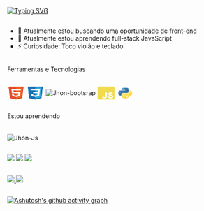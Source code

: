 [![Typing SVG](https://readme-typing-svg.herokuapp.com/?color=1606f0size=40&center=true&vCenter=true&width=1000&lines=Olá,+Meu+nome+é+Jhonatan+Santana;Tenho+25+anos;Atualmente+estou+cursando+Análise+e+desenvolvimento+de+sistemas;Sejá+bem-vindo(a)!+:%29)](https://git.io/typing-svg)
##

- 🔭 Atualmente estou buscando uma oportunidade de front-end
- 🌱 Atualmente estou aprendendo full-stack JavaScript
- ⚡ Curiosidade: Toco violão e teclado

## 
Ferramentas e Tecnologias

<div style="display: inline_block"><br>
  <img align="center" alt="Jhon-HTML" height="30" width="40" src="https://raw.githubusercontent.com/devicons/devicon/master/icons/html5/html5-original.svg">
  <img align="center" alt="Jhon-CSS" height="30" width="40" src="https://raw.githubusercontent.com/devicons/devicon/master/icons/css3/css3-original.svg">
  <img align="center" alt="Jhon-bootsrap" height="30" width="40" src="https://cdn.jsdelivr.net/gh/devicons/devicon/icons/bootstrap/bootstrap-original-wordmark.svg" />
   <img align="center" alt="Jhon-Js" height="30" width="40" src="https://raw.githubusercontent.com/devicons/devicon/master/icons/javascript/javascript-plain.svg">
  <img align="center" alt="Jhon-Python" height="30" width="40" src="https://raw.githubusercontent.com/devicons/devicon/master/icons/python/python-original.svg">

</div>
  
##
Estou aprendendo
 <div style="display: inline_block"><br>
  <img align="center" alt="Jhon-Js" height="30" width="40" src="https://cdn.jsdelivr.net/gh/devicons/devicon/icons/react/react-original-wordmark.svg" />
  
</div>

##
 
<div> 
  <a href="https://www.instagram.com/jhon_codes/" target="_blank"><img src="https://img.shields.io/badge/-Instagram-%23E4405F?style=for-the-badge&logo=instagram&logoColor=white" target="_blank"></a>
  <a href = "mailto:jhonatan.job8@gmail.com"><img src="https://img.shields.io/badge/-Gmail-%23333?style=for-the-badge&logo=gmail&logoColor=white" target="_blank"></a>
  <a href="https://www.linkedin.com/in/jhonatan-santana-concei%C3%A7%C3%A3o-7057a4242/" target="_blank"><img src="https://img.shields.io/badge/-LinkedIn-%230077B5?style=for-the-badge&logo=linkedin&logoColor=white" target="_blank"></a> 
  
</div>

##

<div>
  <a href="https://github.com/Jhonatan-S">
  <img height="180em" src="https://github-readme-stats.vercel.app/api/top-langs/?username=Jhonatan-S&layout=compact&langs_count=7&theme=dracula"/>
  <img height="180em" src="https://github-readme-stats.vercel.app/api?username=Jhonatan-S&show_icons=true&theme=dracula&include_all_commits=true&count_private=true"/>
</div>

##

[![Ashutosh's github activity graph](https://github-readme-activity-graph.cyclic.app/graph?username=Jhonatan-S&bg_color=0d1117&color=1606f0&line=e03030&point=fff&area=true&hide_border=true)](https://github.com/ashutosh00710/github-readme-activity-graph)


